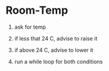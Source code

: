 # Room-Temp

1) ask for temp
2) if less that 24 C, advise to raise it

3) if above 24 C, advise to lower it

4) run a while loop for both conditions
